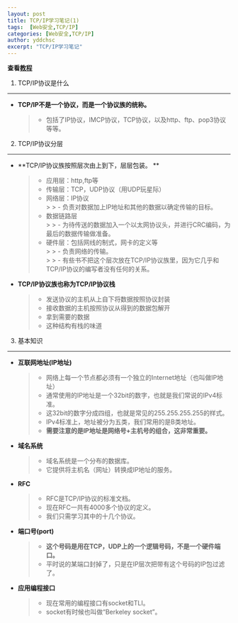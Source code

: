 ```yaml
---
layout: post
title: TCP/IP学习笔记(1)
tags:  [Web安全,TCP/IP]
categories: [Web安全,TCP/IP]
author: yddchsc
excerpt: "TCP/IP学习笔记"
---
```

**查看[教程](http://www.cnblogs.com/fengzanfeng/articles/1339347.html)**  
  
1. TCP/IP协议是什么
---  
+ **TCP/IP不是一个协议，而是一个协议族的统称。**  

	> - 包括了IP协议，IMCP协议，TCP协议，以及http、ftp、pop3协议等等。  

2. TCP/IP协议分层
---  

+ **TCP/IP协议族按照层次由上到下，层层包装。 ** 
	
	> - 应用层：http,ftp等  	
	> - 传输层：TCP，UDP协议（用UDP玩星际）  	
	> - 网络层：IP协议  		
		> > - 负责对数据加上IP地址和其他的数据以确定传输的目标。  	
	> - 数据链路层  		
		> > - 为待传送的数据加入一个以太网协议头，并进行CRC编码，为最后的数据传输做准备。	
	> - 硬件层：包括网线的制式，网卡的定义等  
		> > - 负责网络的传输。    		
		> > - 有些书不把这个层次放在TCP/IP协议族里，因为它几乎和TCP/IP协议的编写者没有任何的关系。      		
+ **TCP/IP协议族也称为TCP/IP协议栈**
	
	> - 发送协议的主机从上自下将数据按照协议封装  	
	> - 接收数据的主机按照协议从得到的数据包解开  	
	> - 拿到需要的数据  	
	> - 这种结构有栈的味道  

3. 基本知识
---
+ **互联网地址(IP地址)**
	
	> - 网络上每一个节点都必须有一个独立的Internet地址（也叫做IP地址）  	
	> - 通常使用的IP地址是一个32bit的数字，也就是我们常说的IPv4标准。  	
	> - 这32bit的数字分成四组，也就是常见的255.255.255.255的样式。  	
	> - IPv4标准上，地址被分为五类，我们常用的是B类地址。  	
	> - **需要注意的是IP地址是网络号+主机号的组合，这非常重要。**  

+ **域名系统**
	
	> - 域名系统是一个分布的数据库。  	
	> - 它提供将主机名（网址）转换成IP地址的服务。  
  
+ **RFC**
	
	> - RFC是TCP/IP协议的标准文档。  	
	> - 现在RFC一共有4000多个协议的定义。  	
	> - 我们只需学习其中的十几个协议。  
  
+ **端口号(port)**
	
	> - **这个号码是用在TCP，UDP上的一个逻辑号码，不是一个硬件端口。**  	
	> - 平时说的某端口封掉了，只是在IP层次把带有这个号码的IP包过滤了。  

 
+ **应用编程接口**
	
	> - 现在常用的编程接口有socket和TLI。  
	> - socket有时候也叫做“Berkeley socket”。  
